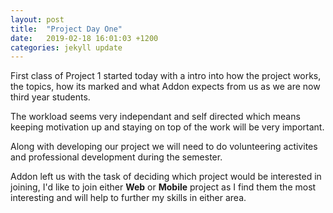 ```yaml
---
layout: post
title:  "Project Day One"
date:   2019-02-18 16:01:03 +1200
categories: jekyll update
---
```


First class of Project 1 started today with a intro into how the project works, the topics, how its marked and what Addon expects from us as we are now third year students.

The workload seems very independant and self directed which means keeping motivation up and staying on top of the work will be very important.

Along with developing our project we will need to do volunteering activites and professional development during the semester. 

Addon left us with the task of deciding which project would be interested in joining, I'd like to join either **Web** or **Mobile** project as I find them the most interesting and will help to further my skills in either area. 